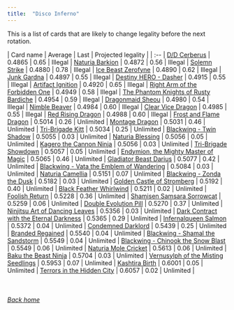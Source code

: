 ```yaml
---
title:  "Disco Inferno"
---
```


This is a list of cards that are likely to change legality before the next rotation.

| Card name | Average | Last | Projected legality |
| :-- |
[D/D Cerberus](https://db.ygoprodeck.com/card/?search=D/D%20Cerberus) | 0.4865 | 0.65 | Illegal |
[Naturia Barkion](https://db.ygoprodeck.com/card/?search=Naturia%20Barkion) | 0.4872 | 0.56 | Illegal |
[Solemn Strike](https://db.ygoprodeck.com/card/?search=Solemn%20Strike) | 0.4880 | 0.78 | Illegal |
[Ice Beast Zerofyne](https://db.ygoprodeck.com/card/?search=Ice%20Beast%20Zerofyne) | 0.4890 | 0.62 | Illegal |
[Junk Gardna](https://db.ygoprodeck.com/card/?search=Junk%20Gardna) | 0.4897 | 0.55 | Illegal |
[Destiny HERO - Dasher](https://db.ygoprodeck.com/card/?search=Destiny%20HERO%20-%20Dasher) | 0.4915 | 0.55 | Illegal |
[Artifact Ignition](https://db.ygoprodeck.com/card/?search=Artifact%20Ignition) | 0.4920 | 0.65 | Illegal |
[Right Arm of the Forbidden One](https://db.ygoprodeck.com/card/?search=Right%20Arm%20of%20the%20Forbidden%20One) | 0.4949 | 0.58 | Illegal |
[The Phantom Knights of Rusty Bardiche](https://db.ygoprodeck.com/card/?search=The%20Phantom%20Knights%20of%20Rusty%20Bardiche) | 0.4954 | 0.59 | Illegal |
[Dragonmaid Sheou](https://db.ygoprodeck.com/card/?search=Dragonmaid%20Sheou) | 0.4980 | 0.54 | Illegal |
[Nimble Beaver](https://db.ygoprodeck.com/card/?search=Nimble%20Beaver) | 0.4984 | 0.60 | Illegal |
[Clear Vice Dragon](https://db.ygoprodeck.com/card/?search=Clear%20Vice%20Dragon) | 0.4985 | 0.55 | Illegal |
[Red Rising Dragon](https://db.ygoprodeck.com/card/?search=Red%20Rising%20Dragon) | 0.4988 | 0.60 | Illegal |
[Frost and Flame Dragon](https://db.ygoprodeck.com/card/?search=Frost%20and%20Flame%20Dragon) | 0.5014 | 0.26 | Unlimited |
[Montage Dragon](https://db.ygoprodeck.com/card/?search=Montage%20Dragon) | 0.5031 | 0.46 | Unlimited |
[Tri-Brigade Kitt](https://db.ygoprodeck.com/card/?search=Tri-Brigade%20Kitt) | 0.5034 | 0.25 | Unlimited |
[Blackwing - Twin Shadow](https://db.ygoprodeck.com/card/?search=Blackwing%20-%20Twin%20Shadow) | 0.5055 | 0.03 | Unlimited |
[Naturia Blessing](https://db.ygoprodeck.com/card/?search=Naturia%20Blessing) | 0.5056 | 0.05 | Unlimited |
[Kagero the Cannon Ninja](https://db.ygoprodeck.com/card/?search=Kagero%20the%20Cannon%20Ninja) | 0.5056 | 0.03 | Unlimited |
[Tri-Brigade Showdown](https://db.ygoprodeck.com/card/?search=Tri-Brigade%20Showdown) | 0.5057 | 0.05 | Unlimited |
[Endymion, the Mighty Master of Magic](https://db.ygoprodeck.com/card/?search=Endymion,%20the%20Mighty%20Master%20of%20Magic) | 0.5065 | 0.46 | Unlimited |
[Gladiator Beast Darius](https://db.ygoprodeck.com/card/?search=Gladiator%20Beast%20Darius) | 0.5077 | 0.42 | Unlimited |
[Blackwing - Vata the Emblem of Wandering](https://db.ygoprodeck.com/card/?search=Blackwing%20-%20Vata%20the%20Emblem%20of%20Wandering) | 0.5084 | 0.03 | Unlimited |
[Naturia Camellia](https://db.ygoprodeck.com/card/?search=Naturia%20Camellia) | 0.5151 | 0.07 | Unlimited |
[Blackwing - Zonda the Dusk](https://db.ygoprodeck.com/card/?search=Blackwing%20-%20Zonda%20the%20Dusk) | 0.5182 | 0.03 | Unlimited |
[Golden Castle of Stromberg](https://db.ygoprodeck.com/card/?search=Golden%20Castle%20of%20Stromberg) | 0.5192 | 0.40 | Unlimited |
[Black Feather Whirlwind](https://db.ygoprodeck.com/card/?search=Black%20Feather%20Whirlwind) | 0.5211 | 0.02 | Unlimited |
[Foolish Return](https://db.ygoprodeck.com/card/?search=Foolish%20Return) | 0.5228 | 0.36 | Unlimited |
[Shamisen Samsara Sorrowcat](https://db.ygoprodeck.com/card/?search=Shamisen%20Samsara%20Sorrowcat) | 0.5259 | 0.06 | Unlimited |
[Double Evolution Pill](https://db.ygoprodeck.com/card/?search=Double%20Evolution%20Pill) | 0.5270 | 0.37 | Unlimited |
[Ninjitsu Art of Dancing Leaves](https://db.ygoprodeck.com/card/?search=Ninjitsu%20Art%20of%20Dancing%20Leaves) | 0.5356 | 0.03 | Unlimited |
[Dark Contract with the Eternal Darkness](https://db.ygoprodeck.com/card/?search=Dark%20Contract%20with%20the%20Eternal%20Darkness) | 0.5365 | 0.29 | Unlimited |
[Infernalqueen Salmon](https://db.ygoprodeck.com/card/?search=Infernalqueen%20Salmon) | 0.5372 | 0.04 | Unlimited |
[Condemned Darklord](https://db.ygoprodeck.com/card/?search=Condemned%20Darklord) | 0.5439 | 0.25 | Unlimited |
[Branded Regained](https://db.ygoprodeck.com/card/?search=Branded%20Regained) | 0.5540 | 0.04 | Unlimited |
[Blackwing - Shamal the Sandstorm](https://db.ygoprodeck.com/card/?search=Blackwing%20-%20Shamal%20the%20Sandstorm) | 0.5549 | 0.04 | Unlimited |
[Blackwing - Chinook the Snow Blast](https://db.ygoprodeck.com/card/?search=Blackwing%20-%20Chinook%20the%20Snow%20Blast) | 0.5549 | 0.06 | Unlimited |
[Naturia Mole Cricket](https://db.ygoprodeck.com/card/?search=Naturia%20Mole%20Cricket) | 0.5613 | 0.06 | Unlimited |
[Baku the Beast Ninja](https://db.ygoprodeck.com/card/?search=Baku%20the%20Beast%20Ninja) | 0.5704 | 0.03 | Unlimited |
[Vernusylph of the Misting Seedlings](https://db.ygoprodeck.com/card/?search=Vernusylph%20of%20the%20Misting%20Seedlings) | 0.5953 | 0.07 | Unlimited |
[Kashtira Birth](https://db.ygoprodeck.com/card/?search=Kashtira%20Birth) | 0.6001 | 0.05 | Unlimited |
[Terrors in the Hidden City](https://db.ygoprodeck.com/card/?search=Terrors%20in%20the%20Hidden%20City) | 0.6057 | 0.02 | Unlimited |

<br>

###### [Back home](index)